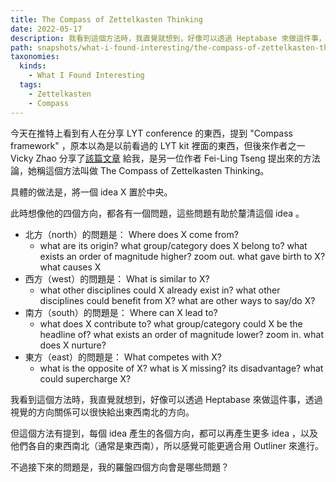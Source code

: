 ```yaml
---
title: The Compass of Zettelkasten Thinking
date: 2022-05-17
description: 我看到這個方法時，我直覺就想到，好像可以透過 Heptabase 來做這件事，透過視覺的方向關係可以很快給出東西南北的方向。
path: snapshots/what-i-found-interesting/the-compass-of-zettelkasten-thinking
taxonomies:
  kinds: 
    - What I Found Interesting
  tags: 
    - Zettelkasten
    - Compass
---
```


今天在推特上看到有人在分享 LYT conference 的東西，提到 "Compass framework" ，原本以為是以前看過的 LYT kit 裡面的東西，但後來作者之一 Vicky Zhao 分享了[該篇文章](https://feeei.substack.com/p/the-essence-of-the-zettelkasten-method?s=r) 給我，是另一位作者 Fei-Ling Tseng 提出來的方法論，她稱這個方法叫做 The Compass of Zettelkasten Thinking。

具體的做法是，將一個 idea X 置於中央。

此時想像他的四個方向，都各有一個問題，這些問題有助於釐清這個 idea 。
- 北方（north）的問題是： Where does X come from? 
  - what are its origin? what group/category does X belong to? what exists an order of magnitude higher? zoom out. what gave birth to X? what causes X
- 西方（west）的問題是： What is similar to X?
  - what other disciplines could X already exist in? what other disciplines could benefit from X? what are other ways to say/do X?
- 南方（south）的問題是： Where can X lead to?
  - what does X contribute to? what group/category could X be the headline of? what exists an order of magnitude lower? zoom in. what does X nurture?
- 東方（east）的問題是： What competes with X?
  - what is the opposite of X? what is X missing? its disadvantage? what could supercharge X?

我看到這個方法時，我直覺就想到，好像可以透過 Heptabase 來做這件事，透過視覺的方向關係可以很快給出東西南北的方向。

但這個方法有提到，每個 idea 產生的各個方向，都可以再產生更多 idea ，以及他們各自的東西南北（通常是東西南），所以感覺可能更適合用 Outliner 來進行。

不過接下來的問題是，我的羅盤四個方向會是哪些問題？
